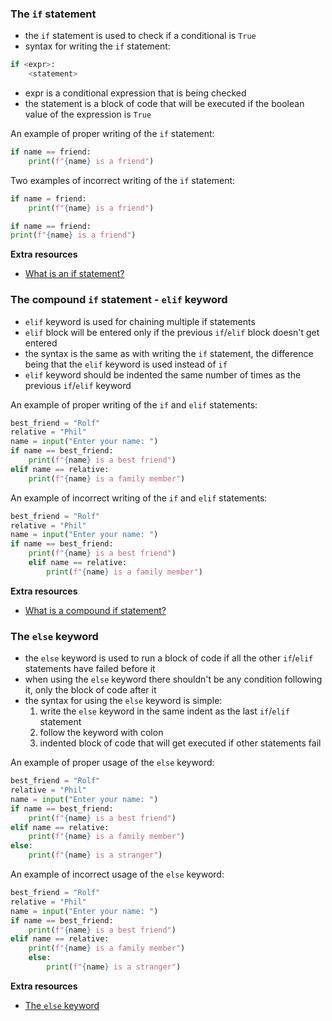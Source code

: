 ### The `if` statement
- the `if` statement is used to check if a conditional is `True`
- syntax for writing the `if` statement:

```py
if <expr>:
    <statement>
```

- expr is a conditional expression that is being checked
- the statement is a block of code that will be executed if the boolean value of the expression is `True`

An example of proper writing of the `if` statement:

```py
if name == friend:
    print(f"{name} is a friend")
```

Two examples of incorrect writing of the `if` statement:

```py
if name = friend:
    print(f"{name} is a friend")
```
```py
if name == friend:
print(f"{name} is a friend")
```
**Extra resources**
- [What is an if statement?](https://python.tecladocode.com/2_countries_visited/2_if_statements.html#what-is-an-if-statement)

### The compound `if` statement - `elif` keyword
- `elif` keyword is used for chaining multiple if statements
- `elif` block will be entered only if the previous `if`/`elif` block doesn't get entered
- the syntax is the same as with writing the `if` statement, the difference being that the `elif` keyword is used instead of `if`
- `elif` keyword should be indented the same number of times as the previous `if`/`elif` keyword

An example of proper writing of the `if` and `elif` statements:

```py
best_friend = "Rolf"
relative = "Phil"
name = input("Enter your name: ")
if name == best_friend:
    print(f"{name} is a best friend")
elif name == relative:
    print(f"{name} is a family member")
```

An example of incorrect writing of the `if` and `elif` statements:

```py
best_friend = "Rolf"
relative = "Phil"
name = input("Enter your name: ")
if name == best_friend:
    print(f"{name} is a best friend")
    elif name == relative:
        print(f"{name} is a family member")
```

**Extra resources**
- [What is a compound if statement?](https://python.tecladocode.com/2_countries_visited/2_if_statements.html#what-is-a-compound-if-statement)

### The `else` keyword
- the `else` keyword is used to run a block of code if all the other `if`/`elif` statements have failed before it
- when using the `else` keyword there shouldn't be any condition following it, only the block of code after it
- the syntax for using the `else` keyword is simple:
    1. write the `else` keyword in the same indent as the last `if`/`elif` statement
    2. follow the keyword with colon
    3. indented block of code that will get executed if other statements fail

An example of proper usage of the `else` keyword:

```py
best_friend = "Rolf"
relative = "Phil"
name = input("Enter your name: ")
if name == best_friend:
    print(f"{name} is a best friend")
elif name == relative:
    print(f"{name} is a family member")
else:
    print(f"{name} is a stranger")
```

An example of incorrect usage of the `else` keyword:

```py
best_friend = "Rolf"
relative = "Phil"
name = input("Enter your name: ")
if name == best_friend:
    print(f"{name} is a best friend")
elif name == relative:
    print(f"{name} is a family member")
    else:
        print(f"{name} is a stranger")
```

**Extra resources**
- [The `else` keyword](https://python.tecladocode.com/2_countries_visited/2_if_statements.html#the-else-keyword)